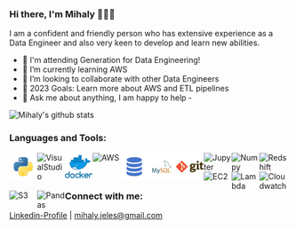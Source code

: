### Hi there, I'm Mihaly 👋👋👋

I am a confident and friendly person who has extensive experience as a Data Engineer and also very keen to develop and learn new abilities.

- 🔭 I'm attending Generation for Data Engineering!
- 🌱 I’m currently learning AWS 
- 👯 I’m looking to collaborate with other Data Engineers
- 🥅 2023 Goals: Learn more about AWS and ETL pipelines
- 💬 Ask me about anything, I am happy to help
-<br />


![Mihaly's github stats](https://github-readme-stats.vercel.app/api?username=mihalyjeles&show_icons=true&theme=radical)
<br />
### Languages and Tools:

<img align="left" alt="Python3" width="50px" src="https://raw.githubusercontent.com/github/explore/80688e429a7d4ef2fca1e82350fe8e3517d3494d/topics/python/python.png" />
<img align="left" alt="VisualStudio" width="50px" src="https://cdn.jsdelivr.net/gh/devicons/devicon/icons/vscode/vscode-original.svg" />
<img align="left" alt="Docker" width="50px" src="https://raw.githubusercontent.com/github/explore/80688e429a7d4ef2fca1e82350fe8e3517d3494d/topics/docker/docker.png" />
<img align="left" alt="AWS" width="50px" src="https://icons.iconarchive.com/icons/danleech/simple/256/aws-icon.png" />
<img align="left" alt="SQL" width="50px" src="https://raw.githubusercontent.com/github/explore/80688e429a7d4ef2fca1e82350fe8e3517d3494d/topics/sql/sql.png" />
<img align="left" alt="MySQL" width="50px" src="https://raw.githubusercontent.com/github/explore/80688e429a7d4ef2fca1e82350fe8e3517d3494d/topics/mysql/mysql.png" />
<img align="left" alt="Git" width="50px" src="https://raw.githubusercontent.com/github/explore/80688e429a7d4ef2fca1e82350fe8e3517d3494d/topics/git/git.png" />
<img align="left" alt="Jupyter" width="50px" src="https://github.com/melanieshi0120/melanieshi0120/blob/master/images/Jupyter_logo.png" />
<img align="left" alt="Numpy" width="50px" src="https://github.com/melanieshi0120/melanieshi0120/blob/master/images/numpy.png" />
<img align="left" alt="Redshift" width="50px" src="https://tse3.explicit.bing.net/th?id=OIP.okeRdppRJCfrZlB47Js-OAHaEK&pid=Api&P=0" />
<img align="left" alt="EC2" width="50px" src="https://tse4.mm.bing.net/th?id=OIP.0bENSQPRYRBEMrcursLI3wHaI9&pid=Api&P=0" />
<img align="left" alt="Lambda" width="50px" src="https://tse2.mm.bing.net/th?id=OIP.SZB_x5M5SCM2X2PzYBjWJgAAAA&pid=Api&P=0" />
<img align="left" alt="Cloudwatch" width="50px" src="https://tse1.explicit.bing.net/th?id=OIP.puDba54tXA8YYBv_7v4mMQHaEo&pid=Api&P=0" />
<img align="left" alt="S3" width="50px" src="https://tse3.mm.bing.net/th?id=OIP.w6RlVPe0j68tRDfq2kI_NAHaFj&pid=Api&P=0" />
<img align="left" alt="Pandas" width="50px" src="https://github.com/melanieshi0120/melanieshi0120/blob/master/images/pandas.png" />







### Connect with me:
[Linkedin-Profile](https://www.linkedin.com/in/mihaly-zoltan-jeles-64203526b/) | mihaly.jeles@gmail.com

